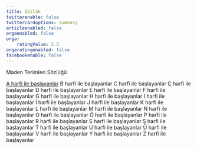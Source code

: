 ```yaml
---
title: Sözlük
twitterenable: false
twittercardoptions: summary
articleenabled: false
orgaenabled: false
orga:
    ratingValue: 2.5
orgaratingenabled: false
facebookenable: false
---
```


Maden Terimleri Sözlüğü

[A harfi ile başlayanlar](/sozluk/a-harfi.html)
B harfi ile başlayanlar
C harfi ile başlayanlar
Ç harfi ile başlayanlar
D harfi ile başlayanlar
E harfi ile başlayanlar
F harfi ile başlayanlar
G harfi ile başlayanlar
H harfi ile başlayanlar
I harfi ile başlayanlar
İ harfi ile başlayanlar
J harfi ile başlayanlar
K harfi ile başlayanlar
L harfi ile başlayanlar
M harfi ile başlayanlar
N harfi ile başlayanlar
O harfi ile başlayanlar
Ö harfi ile başlayanlar
P harfi ile başlayanlar
R harfi ile başlayanlar
S harfi ile başlayanlar
Ş harfi ile başlayanlar
T harfi ile başlayanlar
U harfi ile başlayanlar
Ü harfi ile başlayanlar
V harfi ile başlayanlar
Y harfi ile başlayanlar
Z harfi ile başlayanlar